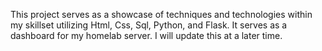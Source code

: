 This project serves as a showcase of techniques and technologies within my skillset utilizing Html, Css, Sql, Python, and Flask.  It serves as a dashboard for my homelab server.  I will update this at a later time.
